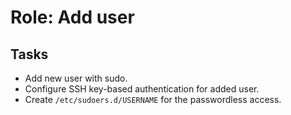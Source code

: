 # Role: Add user

## Tasks
* Add new user with sudo.
* Configure SSH key-based authentication for added user.
* Create `/etc/sudoers.d/USERNAME` for the passwordless access.
